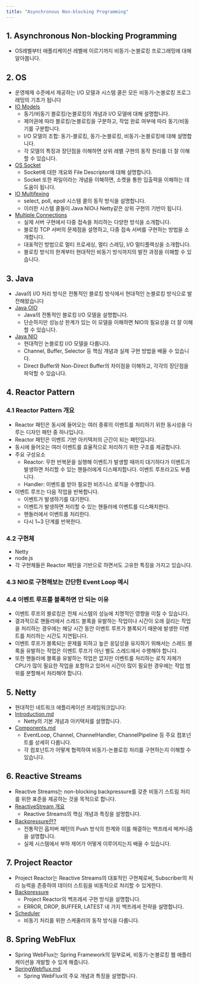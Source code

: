 ```yaml
---
title: "Asynchronous Non-blocking Programming"
---
```


## 1. Asynchronous Non-blocking Programming

- OS레벨부터 애플리케이션 레벨에 이르기까지 비동기-논블로킹 프로그래밍에 대해 알아봅니다.

## 2. OS

- 운영체제 수준에서 제공하는 I/O 모델과 시스템 콜은 모든 비동기-논블로킹 프로그래밍의 기초가 됩니다
- [IO Models](../../ComputerScience/OS/IOModels/IOModels.md)
	- 동기/비동기 블로킹/논블로킹의 개념과 I/O 모델에 대해 설명합니다.
	- 제어권에 따라 블로킹/논블로킹을 구분하고, 작업 완료 여부에 따라 동기/비동기를 구분합니다.
	- I/O 모델의 조합: 동기-블로킹, 동기-논블로킹, 비동기-논블로킹에 대해 설명합니다.
	- 각 모델의 특징과 장단점을 이해하면 상위 레벨 구현의 동작 원리를 더 잘 이해할 수 있습니다.
- [OS Socket](../../ComputerScience/OS/Socket/Socket.md)
	- Socket에 대한 개요와 File Descriptor에 대해 설명합니다.
	- Socket 또한 파일이라는 개념을 이해하면, 소켓을 통한 입출력을 이해하는 데 도움이 됩니다.
- [IO Multifexing](../../ComputerScience/OS/IOMultifexing/IOMultifexing.md)
	- select, poll, epoll 시스템 콜의 동작 방식을 설명합니다.
	- 이러한 시스템 콜들이 Java NIO나 Netty같은 상위 구현의 기반이 됩니다.
- [Multiple Connections](../../ComputerScience/OS/MultipleConnections/MultipleConnections.md)
	- 실제 서버 구현에서 다중 접속을 처리하는 다양한 방식을 소개합니다.
	- 블로킹 TCP 서버의 문제점을 설명하고, 다중 접속 서버를 구현하는 방법을 소개합니다.
	- 대표적인 방법으로 멀티 프로세싱, 멀티 스레딩, I/O 멀티플렉싱을 소개합니다.
	- 블로킹 방식의 한계부터 현대적인 비동기 방식까지의 발전 과정을 이해할 수 있습니다.

## 3. Java

- Java의 I/O 처리 방식은 전통적인 블로킹 방식에서 현대적인 논블로킹 방식으로 발전해왔습니다
- [Java OIO](../../Language/Java/IO/IO.md)
	- Java의 전통적인 블로킹 I/O 모델을 설명합니다.
	- 단순하지만 성능상 한계가 있는 이 모델을 이해하면 NIO의 필요성을 더 잘 이해할 수 있습니다.
- [Java NIO](../../Language/Java/NIO/NIO.md)
	- 현대적인 논블로킹 I/O 모델을 다룹니다.
	- Channel, Buffer, Selector 등 핵심 개념과 실제 구현 방법을 배울 수 있습니다.
  - Direct Buffer와 Non-Direct Buffer의 차이점을 이해하고, 각각의 장단점을 파악할 수 있습니다.

## 4. Reactor Pattern

### 4.1 Reactor Pattern 개요

- Reactor 패턴은 동시에 들어오는 여러 종류의 이벤트를 처리하기 위한 동시성을 다루는 디자인 패턴 중 하나입니다.
- Reactor 패턴은 이벤트 기반 아키텍처의 근간이 되는 패턴입니다.
- 동시에 들어오는 여러 이벤트를 효율적으로 처리하기 위한 구조를 제공합니다.
- 주요 구성요소
	- Reactor: 무한 반복문을 실행해 이벤트가 발생할 때까지 대기하다가 이벤트가 발생하면 처리할 수 있는 핸들러에게 디스패치합니다. 이벤트 루프라고도 부릅니다.
	- Handler: 이벤트를 받아 필요한 비즈니스 로직을 수행합니다.
- 이벤트 루프는 다음 작업을 반복합니다.
	- 이벤트가 발생하기를 대기한다.
	- 이벤트가 발생하면 처리할 수 있는 핸들러에 이벤트를 디스패치한다.
	- 핸들러에서 이벤트를 처리한다.
	- 다시 1~3 단계를 반복한다.

### 4.2 구현체

- Netty
- node.js
- 각 구현체들은 Reactor 패턴을 기반으로 하면서도 고유한 특징을 가지고 있습니다.

### 4.3 NIO로 구현해보는 간단한 Event Loop 예시

### 4.4 이벤트 루프를 블록하면 안 되는 이유

- 이벤트 루프의 블로킹은 전체 시스템의 성능에 치명적인 영향을 미칠 수 있습니다.
- 결과적으로 핸들러에서 스레드 블록을 유발하는 작업이나 시간이 오래 걸리는 작업을 처리하는 경우에는 해당 시간 동안 이벤트 루프가 블록되기 때문에 발생한 이벤트를 처리하는 시간도 지연됩니다.
- 이벤트 루프가 블록되는 문제를 피하고 높은 응답성을 유지하기 위해서는 스레드 블록을 유발하는 작업은 이벤트 루프가 아닌 별도 스레드에서 수행해야 합니다.
- 또한 핸들러에 블록을 유발하는 작업은 없지만 이벤트를 처리하는 로직 자체가 CPU가 많이 필요한 작업을 포함하고 있어서 시간이 많이 필요한 경우에는 작업 범위를 분할해서 처리해야 합니다.

## 5. Netty

- 현대적인 네트워크 애플리케이션 프레임워크입니다:
- [Introduction.md](../../Netty/Introduction/Introduction.md)
	- Netty의 기본 개념과 아키텍처를 설명합니다.
- [Components.md](../../Netty/Components/Components.md)
	- EventLoop, Channel, ChannelHandler, ChannelPipeline 등 주요 컴포넌트를 상세히 다룹니다.
	- 각 컴포넌트가 어떻게 협력하여 비동기-논블로킹 처리를 구현하는지 이해할 수 있습니다.

## 6. Reactive Streams

- Reactive Streams는 non-blocking backpressure를 갖춘 비동기 스트림 처리를 위한 표준을 제공하는 것을 목적으로 합니다.
- [ReactiveStream 개요](../ReactiveStream/ReactiveStream/ReactiveStream.md)
	- Reactive Streams의 핵심 개념과 특징을 설명합니다.
- [Backpressure란?](../ReactiveStream/Backpressure/Backpressure.md)
	- 전통적인 옵저버 패턴의 Push 방식의 한계와 이를 해결하는 백프레셔 메커니즘을 설명합니다.
	- 실제 시스템에서 부하 제어가 어떻게 이루어지는지 배울 수 있습니다.

## 7. Project Reactor

- Project Reactor는 Reactive Streams의 대표적인 구현체로써, Subscriber의 처리 능력을 존중하여 데이터 스트림을 비동적으로 처리할 수 있게한다.
- [Backpressure](../ProjectReactor/Backpressure/Backpressure.md)
	- Project Reactor의 백프레셔 구현 방식을 설명합니다.
  - ERROR, DROP, BUFFER, LATEST 네 가지 백프레셔 전략을 설명합니다.
- [Scheduler](../ProjectReactor/Scheduler/Scheduler.md)
	- 비동기 처리를 위한 스케줄러의 동작 방식을 다룹니다.

## 8. Spring WebFlux

- Spring WebFlux는 Spring Framework의 일부로써, 비동기-논블로킹 웹 애플리케이션을 개발할 수 있게 해줍니다.
- [SpringWebflux.md](../../Spring/SpringWebflux/SpringWebflux.md)
	- Spring WebFlux의 주요 개념과 특징을 설명합니다.